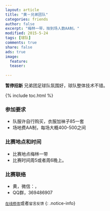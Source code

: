 ```yaml
---
layout: article
title: "黄－兄弟团队"
categories: friends
author: false
excerpt: "梅林一带，按到场人数AA制。"
modified: 2015-5-24
tags: [球队]
comments: true
share: false
ads: true
image:
  feature: 
  teaser: 
  
---
```

**暂停招新**
兄弟团足球队氛围好，球队整体技术不错。

{% include toc.html %}

### 参加要求
- 队服许自行购买，衣服加袜子85一套
- 场地费AA制，每场大概400-500之间

### 比赛地点和时间
- 比赛地点梅林一带
- 比赛时间周5或者周6晚上。

### 比赛联络
- 黄，微信：， 
- QQ群，369486907

[`在线修改`](https://github.com/awong1900/football/edit/gh-pages/_posts/friends/2015-07-06-xidituan.md)或者`留言反馈`
{: .notice-info}
